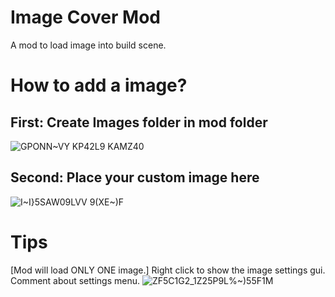 # Image Cover Mod
A mod to load image into build scene.

# How to add a image?
## First: Create Images folder in mod folder
![GPONN~VY KP42L9 KAMZ40](https://github.com/AstarLC4036/ImageCoverMod/assets/126248249/d9361cbb-bbd7-44c5-a29d-8a819fbc9102)

## Second: Place your custom image here
![I~I}$5SAW09LVV 9$(XE~)F](https://github.com/AstarLC4036/ImageCoverMod/assets/126248249/a43ac435-8c60-4055-a0c1-7c4326c11697)

# Tips
[Mod will load ONLY ONE image.]
Right click to show the image settings gui.
Comment about settings menu.
![ZF5C1G2_1Z25P9L%~)55F1M](https://github.com/AstarLC4036/ImageCoverMod/assets/126248249/0b29fe7f-b3a7-4284-a1ee-86aba7618d3b)


